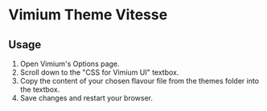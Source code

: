 # Vimium Theme Vitesse

## Usage

1. Open Vimium's Options page.
2. Scroll down to the "CSS for Vimium UI" textbox.
3. Copy the content of your chosen flavour file from the themes folder into the textbox.
4. Save changes and restart your browser.
